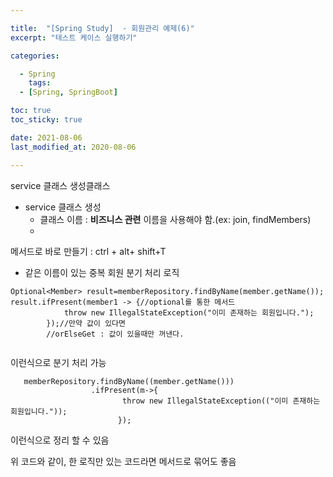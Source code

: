 ```yaml
---

title:  "[Spring Study]  - 회원관리 예제(6)"
excerpt: "테스트 케이스 실행하기"

categories:

  - Spring
    tags:
  - [Spring, SpringBoot]

toc: true
toc_sticky: true

date: 2021-08-06
last_modified_at: 2020-08-06

---
```

service 클래스 생성클래스
- service 클래스 생성
  - 클래스 이름 : **비즈니스 관련** 이름을 사용해야 함.(ex: join, findMembers)
  - ​



메서드로 바로 만들기 : ctrl + alt+ shift+T

- 같은 이름이 있는 중복 회원 분기 처리 로직

```
Optional<Member> result=memberRepository.findByName(member.getName());
result.ifPresent(member1 -> {//optional를 통한 메서드
            throw new IllegalStateException("이미 존재하는 회원입니다.");
        });//만약 값이 있다면
        //orElseGet : 값이 있을때만 꺼낸다.
       
```

이런식으로 분기 처리 가능

```
   memberRepository.findByName((member.getName()))
                  .ifPresent(m->{
                         throw new IllegalStateException(("이미 존재하는 회원입니다."));
                        });
```

이런식으로 정리 할 수 있음

위 코드와 같이, 한 로직만 있는 코드라면 메서드로 묶어도 좋음

```

```

